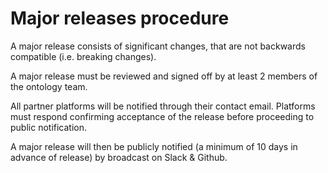 # Major releases procedure

A major release consists of significant changes, that are not backwards compatible (i.e. breaking changes).

A major release must be reviewed and signed off by at least 2 members of the ontology team.

All partner platforms will be notified through their contact email. Platforms must respond confirming acceptance of the release before proceeding to public notification.&#x20;

A major release will then be publicly notified (a minimum of 10 days in advance of release) by broadcast on Slack & Github.
